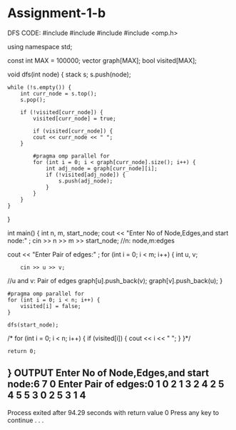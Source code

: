 # Assignment-1-b
DFS CODE:
#include <iostream>
#include <vector>
#include <stack>
#include <omp.h>

using namespace std;

const int MAX = 100000;
vector<int> graph[MAX];
bool visited[MAX];

void dfs(int node) {
	stack<int> s;
	s.push(node);

	while (!s.empty()) {
    	int curr_node = s.top();
    	s.pop();

    	if (!visited[curr_node]) {
        	visited[curr_node] = true;
        	
        	if (visited[curr_node]) {
        	cout << curr_node << " ";
    	}

        	#pragma omp parallel for
        	for (int i = 0; i < graph[curr_node].size(); i++) {
            	int adj_node = graph[curr_node][i];
            	if (!visited[adj_node]) {
                	s.push(adj_node);
            	}
        	}
    	}
	}
}

int main() {
	int n, m, start_node;
cout << "Enter No of Node,Edges,and start node:" ;
	cin >> n >> m >> start_node;
         //n: node,m:edges
         
cout << "Enter Pair of edges:" ;
	for (int i = 0; i < m; i++) {
    	int u, v;
    		
    	cin >> u >> v;
//u and v: Pair of edges
    	graph[u].push_back(v);
    	graph[v].push_back(u);
	}

	#pragma omp parallel for
	for (int i = 0; i < n; i++) {
    	visited[i] = false;
	}

	dfs(start_node);

/*	for (int i = 0; i < n; i++) {
    	if (visited[i]) {
        	cout << i << " ";
    	}
	}*/

	return 0;
}
OUTPUT
Enter No of Node,Edges,and start node:6
7
0
Enter Pair of edges:0 1
0 2
1 3
2 4
2 5
4 5
5 3
0 2 5 3 1 4
--------------------------------
Process exited after 94.29 seconds with return value 0
Press any key to continue . . .
